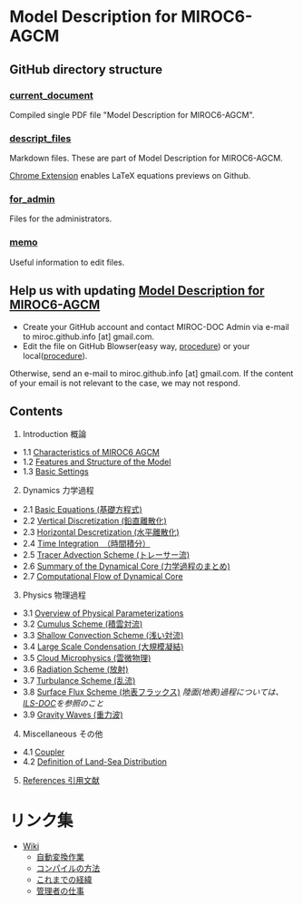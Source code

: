 # Model Description for MIROC6-AGCM

## GitHub directory structure

### [current_document](./current_document)

Compiled single PDF file "Model Description for MIROC6-AGCM".

### [descript_files](./descript_files)

Markdown files. These are part of Model Description for MIROC6-AGCM.

[Chrome Extension](https://chrome.google.com/webstore/detail/mathjax-3-plugin-for-gith/peoghobgdhejhcmgoppjpjcidngdfkod) enables LaTeX equations previews on Github.

### [for_admin](./for_admin)

Files for the administrators.

### [memo](./memo)

Useful information to edit files.

## Help us with updating [Model Description for MIROC6-AGCM](https://github.com/MIROC-DOC/model_description/blob/master/current_document/agcm.pdf)

- Create your GitHub account and contact MIROC-DOC Admin via e-mail to miroc.github.info [at] gmail.com.
- Edit the file on GitHub Blowser(easy way, [procedure](https://github.com/MIROC-DOC/model_description/blob/develop/memo/develop.md#%E9%96%8B%E7%99%BA%E3%83%95%E3%83%AD%E3%83%BC%E7%B0%A1%E6%98%93%E7%89%88)) or your local([procedure](https://github.com/MIROC-DOC/model_description/blob/develop/memo/develop.md#%E9%96%8B%E7%99%BA%E3%83%95%E3%83%AD%E3%83%BC%E8%A9%B3%E7%B4%B0%E7%89%88%E6%96%B0%E3%81%97%E3%81%8F%E3%83%95%E3%82%A1%E3%82%A4%E3%83%AB%E3%82%92%E4%BD%9C%E3%82%8B%E5%A0%B4%E5%90%88%E8%A4%87%E6%95%B0%E3%83%95%E3%82%A1%E3%82%A4%E3%83%AB%E3%82%92%E7%B7%A8%E9%9B%86%E3%81%99%E3%82%8B%E5%A0%B4%E5%90%88%E3%81%AA%E3%81%A9)).

Otherwise, send an e-mail to miroc.github.info [at] gmail.com.
If the content of your email is not relevant to the case, we may not respond.

## Contents
1. Introduction 概論
- 1.1 [Characteristics of MIROC6 AGCM](descript_files/summary.md)
- 1.2 [Features and Structure of the Model](descript/a-intro.md)
- 1.3 [Basic Settings](descript_files/a.0-setup.md)

2. Dynamics 力学過程
- 2.1  [Basic Equations (基礎方程式)](descript_files/d.1-basic.tex)
- 2.2  [Vertical Discretization (鉛直離散化)](descript_files/d.2-vert.tex)
- 2.3  [Horizontal Descretization (水平離散化)](descript_files/d.3-hori.md)
- 2.4  [Time Integration　（時間積分）](descript_files/d.4-time.tex)
- 2.5  [Tracer Advection Scheme (トレーサー流)](descript_files/d.5-tracer.tex)
- 2.6  [Summary of the Dynamical Core (力学過程のまとめ)](descript_files/d.6-summ.md)
- 2.7  [Computational Flow of Dynamical Core](descript_files/d.7-routine.md)

3. Physics 物理過程
- 3.1 [Overview of Physical Parameterizations](descript_files/p-intro.md)
- 3.2 [Cumulus Scheme (積雲対流)](descript_files/p-cum.md)
- 3.3 [Shallow Convection Scheme (浅い対流)](descript_files/p-shallowconv.md)
- 3.4 [Large Scale Condensation (大規模凝結)](descript_files/p-mlsc.md)
- 3.5 [Cloud Microphysics (雲微物理)](descript_files/p-cldphys.md)
- 3.6 [Radiation Scheme (放射)](descript_files/p-rad.md)
- 3.7 [Turbulance Scheme (乱流)](descript_files/p-dif.md)
- 3.8 [Surface Flux Scheme (地表フラックス)](descript_files/p-sfc.md) *陸面(地表)過程については、[ILS-DOC](https://github.com/integrated-land-simulator/model_description)を参照のこと*
- 3.9 [Gravity Waves (重力波)](descript_files/p-grav.md)

4. Miscellaneous その他
- 4.1 [Coupler](descript_files/AO-coupler.md)
- 4.2 [Definition of Land-Sea Distribution](descript_files/Model-Grid.md)

5. [References 引用文献](for_admin/convert/tex/referenc.tex)


# リンク集
-   [Wiki](../../wiki)
    -   [自動変換作業](../../wiki/自動変換作業)
    -   [コンパイルの方法](../../wiki/コンパイルの方法)
    -   [これまでの経緯](../../wiki/これまでの経緯)
    -   [管理者の仕事](../../wiki/管理者の仕事)
